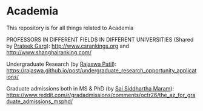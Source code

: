 # Academia
This repository is for all things related to Academia

PROFESSORS IN DIFFERENT FIELDS IN DIFFERENT UNIVERSITIES (Shared by [Prateek Garg](https://www.linkedin.com/in/prateek-garg-89579316a)): http://www.csrankings.org and http://www.shanghairanking.com/

Undergraduate Research (by [Rajaswa Patil](https://www.linkedin.com/in/rajaswa-patil)): https://rajaswa.github.io/post/undergraduate_research_opportunity_applications/

Graduate admissions both in MS & PhD (by [Sai Siddhartha Maram](https://www.linkedin.com/in/sai-siddartha-maram/)): https://www.reddit.com/r/gradadmissions/comments/octr26/the_az_for_graduate_admissions_msphd/
